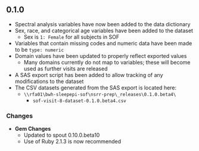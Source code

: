 ## 0.1.0

- Spectral analysis variables have now been added to the data dictionary
- Sex, race, and categorical age variables have been added to the dataset
  - Sex is `1: Female` for all subjects in SOF
- Variables that contain missing codes and numeric data have been made to be `type: numeric`
- Domain values have been updated to properly reflect exported values
  - Many domains currently do not map to variables; these will become used as further visits are released
- A SAS export script has been added to allow tracking of any modifications to the dataset
- The CSV datasets generated from the SAS export is located here:
  - `\\rfa01\bwh-sleepepi-sof\nsrr-prep\_releases\0.1.0.beta4\`
    - `sof-visit-8-dataset-0.1.0.beta4.csv`
### Changes
- **Gem Changes**
  - Updated to spout 0.10.0.beta10
  - Use of Ruby 2.1.3 is now recommended
